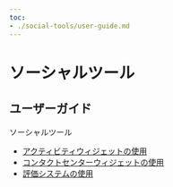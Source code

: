 ```yaml
---
toc:
- ./social-tools/user-guide.md
---
```

# ソーシャルツール

ユーザーガイド
-------------

ソーシャルツール

* [アクティビティウィジェットの使用](./social-tools/user-guide/using-the-activities-widget.md)
* [コンタクトセンターウィジェットの使用](./social-tools/user-guide/using-the-contacts-center-widget.md)
* [評価システムの使用](./social-tools/user-guide/using-the-ratings-system.md)
